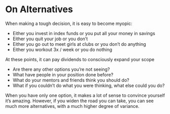 # On Alternatives


When making a tough decision, it is easy to become myopic:

  * Either you invest in index funds or you put all your money in savings
  * Either you quit your job or you don’t
  * Either you go out to meet girls at clubs or you don’t do anything
  * Either you workout 3x / week or you do nothing

At these points, it can pay dividends to consciously expand your scope

  * Are there any other options you’re not seeing?
  * What have people in your position done before?
  * What do your mentors and friends think you should do?
  * What if you couldn’t do what you were thinking, what else could you do?

When you have only one option, it makes a lot of sense to convince yourself
it’s amazing. However, if you widen the road you can take, you can see much
more alternatives, with a much higher degree of variance.

